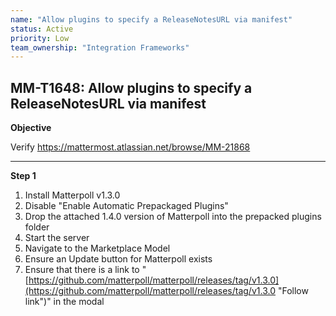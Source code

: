 ```yaml
---
name: "Allow plugins to specify a ReleaseNotesURL via manifest"
status: Active
priority: Low
team_ownership: "Integration Frameworks"
---
```


## MM-T1648: Allow plugins to specify a ReleaseNotesURL via manifest

**Objective**

Verify <https://mattermost.atlassian.net/browse/MM-21868>

---

**Step 1**

1. Install Matterpoll v1.3.0
2. Disable "Enable Automatic Prepackaged Plugins"
3. Drop the attached 1.4.0 version of Matterpoll into the prepacked plugins folder
4. Start the server
5. Navigate to the Marketplace Model
6. Ensure an Update button for Matterpoll exists
7. Ensure that there is a link to "[https://github.com/matterpoll/matterpoll/releases/tag/v1.3.0](https://github.com/matterpoll/matterpoll/releases/tag/v1.3.0 "Follow link")" in the modal
